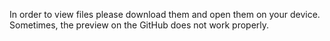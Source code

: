 In order to view files please download them and open them on your device. Sometimes, the preview on the GitHub does not work properly.
